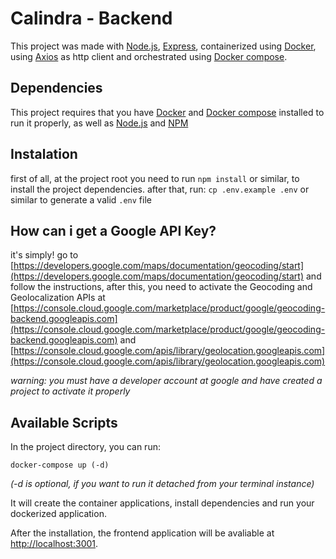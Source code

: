# Calindra - Backend

This project was made with [Node.js](https://nodejs.org/), [Express](https://expressjs.com/), containerized using [Docker](https://docker.com), using [Axios](https://axios-http.com/) as http client and orchestrated using [Docker compose](https://docs.docker.com/compose/).

## Dependencies

This project requires that you have [Docker](https://docker.com) and [Docker compose](https://docs.docker.com/compose/) installed to run it properly, as well as [Node.js](https://nodejs.org/en/) and [NPM](https://www.npmjs.com/)

## Instalation

first of all, at the project root you need to run `npm install` or similar, to install the project dependencies.
after that, run: `cp .env.example .env` or similar to generate a valid `.env` file

## How can i get a Google API Key?

it's simply! go to [https://developers.google.com/maps/documentation/geocoding/start](https://developers.google.com/maps/documentation/geocoding/start) and follow the instructions, after this, you need to activate the Geocoding and Geolocalization APIs at [https://console.cloud.google.com/marketplace/product/google/geocoding-backend.googleapis.com](https://console.cloud.google.com/marketplace/product/google/geocoding-backend.googleapis.com) and [https://console.cloud.google.com/apis/library/geolocation.googleapis.com](https://console.cloud.google.com/apis/library/geolocation.googleapis.com)

_warning: you must have a developer account at google and have created a project to activate it properly_

## Available Scripts

In the project directory, you can run:

`docker-compose up (-d)`

_(-d is optional, if you want to run it detached from your terminal instance)_

It will create the container applications, install dependencies and run your dockerized application.

After the installation, the frontend application will be avaliable at [http://localhost:3001](http://localhost:3001).
